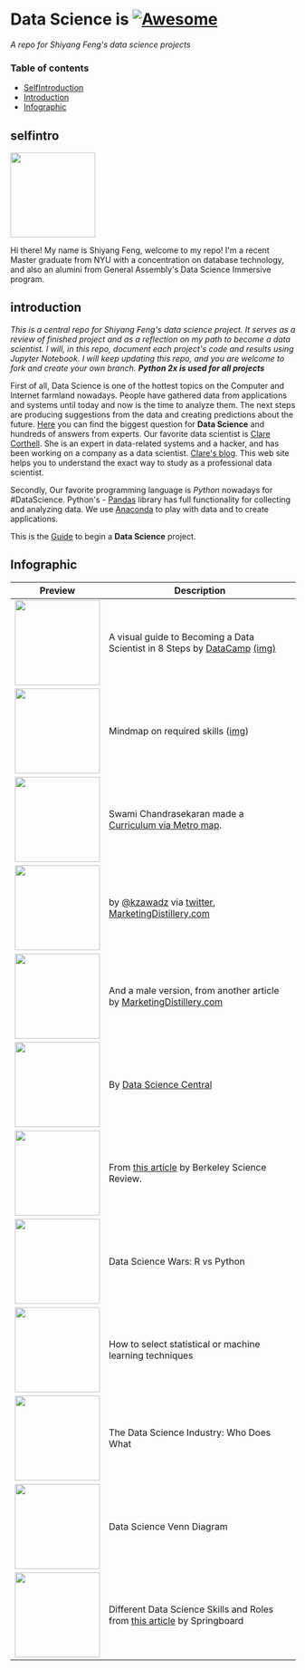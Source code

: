 # Data Science is [![Awesome](https://cdn.rawgit.com/sindresorhus/awesome/d7305f38d29fed78fa85652e3a63e154dd8e8829/media/badge.svg)](https://github.com/sindresorhus/awesome)


*A repo for Shiyang Feng's data science projects*

### Table of contents

* [SelfIntroduction](#selfintro)
* [Introduction](#introduction)
* [Infographic](#infographic)
    
## selfintro

[<img src="https://media.licdn.com/mpr/mpr/shrinknp_400_400/AAEAAQAAAAAAAAvyAAAAJDg4Nzc4NjBkLWU1M2QtNGYyOS05NmQ5LTAwYTFiMzM5M2NmNg.jpg" width="150" aligned="center" />](https://www.linkedin.com/in/shiyangfeng/)

Hi there! My name is Shiyang Feng, welcome to my repo! I'm a recent Master graduate from NYU with a concentration on database technology, and also an alumini from General Assembly's Data Science Immersive program. 





## introduction

*This is a central repo for Shiyang Feng's data science project. It serves as a review of finished project and as a reflection on my path to become a data scientist. I will, in this repo, document each project's code and results using Jupyter Notebook. I will keep updating this repo, and you are welcome to fork and create your own branch. **Python 2x is used for all projects***

First of all, Data Science is one of the hottest topics on the Computer and Internet farmland nowadays. People have gathered data from applications and systems until today and now is the time to analyze them. The next steps are producing suggestions from the data and creating predictions about the future. [Here](https://www.quora.com/Data-Science/What-is-data-science) you can find the biggest question for **Data Science** and hundreds of answers from experts. Our favorite data scientist is [Clare Corthell](https://twitter.com/clarecorthell). She is an expert in data-related systems and a hacker, and has been working on a company as a data scientist. [Clare's blog](http://datasciencemasters.org/). This web site helps you to understand the exact way to study as a professional data scientist.

Secondly, Our favorite programming language is *Python* nowadays for #DataScience. Python's - [Pandas](http://pandas.pydata.org/) library has full functionality for collecting and analyzing data. We use [Anaconda](https://www.continuum.io/downloads) to play with data and to create applications. 

This is the [Guide](https://github.com/okulbilisim/awesome-datascience/blob/master/DataScience-Life-Cycle.md) to begin a **Data Science** project.

## Infographic

Preview | Description
------------ | -------------
[<img src="https://cloud.githubusercontent.com/assets/182906/19517857/604f88d8-960c-11e6-97d6-16c9738cb824.png" width="150" />](https://s3.amazonaws.com/assets.datacamp.com/blog_assets/DataScienceEightSteps_Full.png) | A visual guide to Becoming a Data Scientist in 8 Steps by [DataCamp](https://www.datacamp.com) [(img)](https://s3.amazonaws.com/assets.datacamp.com/blog_assets/DataScienceEightSteps_Full.png)
[<img src="http://i.imgur.com/W2t2Roz.png" width="150" />](http://i.imgur.com/FxsL3b8.png) | Mindmap on required skills ([img](http://i.imgur.com/FxsL3b8.png))
[<img src="http://i.imgur.com/rb9ruaa.png" width="150" />](http://nirvacana.com/thoughts/wp-content/uploads/2013/07/RoadToDataScientist1.png) | Swami Chandrasekaran made a [Curriculum via Metro map](http://nirvacana.com/thoughts/becoming-a-data-scientist/).
[<img src="http://i.imgur.com/XBgKF2l.png" width="150" />](http://i.imgur.com/4ZBBvb0.png) | by [@kzawadz](https://twitter.com/kzawadz) via [twitter](https://twitter.com/MktngDistillery/status/538671811991715840), [MarketingDistillery.com](http://www.marketingdistillery.com/2014/11/29/is-data-science-a-buzzword-modern-data-scientist-defined/)
[<img src="http://i.imgur.com/bM7g2co.png" width="150" />](http://i.imgur.com/4e705Q4.png) | And a male version, from another article by [MarketingDistillery.com](http://www.marketingdistillery.com/2014/08/30/data-science-skill-set-explained/)
[<img src="http://i.imgur.com/l9ZGtal.jpg" width="150" />](http://i.imgur.com/xLY3XZn.jpg) | By [Data Science Central](http://www.datasciencecentral.com/)
[<img src="http://i.imgur.com/b9xYdZB.jpg" width="150" />](http://i.imgur.com/aoz1BJy.jpg) | From [this article](http://berkeleysciencereview.com/how-to-become-a-data-scientist-before-you-graduate/) by Berkeley Science Review.
[<img src="http://i.imgur.com/TWkB4X6.png" width="150" />](http://i.imgur.com/0TydZ4M.png) | Data Science Wars: R vs Python
[<img src="http://i.imgur.com/gtTlW5I.png" width="150" />](http://i.imgur.com/HnRwlce.png) | How to select statistical or machine learning techniques
[<img src="http://i.imgur.com/3JSyUq1.png" width="150" />](http://i.imgur.com/uEqMwZa.png) | The Data Science Industry: Who Does What
[<img src="http://i.imgur.com/DQqFwwy.png" width="150" />](http://i.imgur.com/RsHqY84.png) | Data Science Venn Diagram
[<img src="https://www.springboard.com/blog/wp-content/uploads/2016/03/20160324_springboard_vennDiagram.png" width="150" height="150" />](https://www.springboard.com/blog/wp-content/uploads/2016/03/20160324_springboard_vennDiagram.png) | Different Data Science Skills and Roles from [this article](https://www.springboard.com/blog/data-science-career-paths-different-roles-industry/) by Springboard
